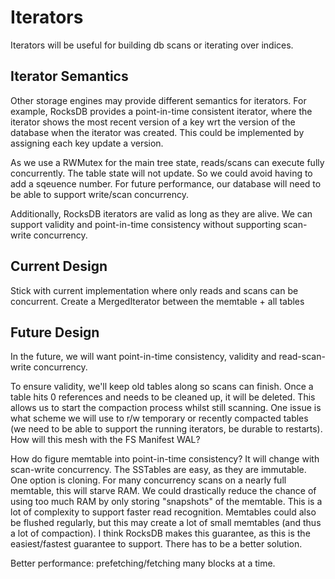 # Iterators

Iterators will be useful for building db scans or iterating over indices. 

## Iterator Semantics

Other storage engines may provide different semantics for iterators. For example, RocksDB provides a point-in-time consistent iterator, where the iterator shows the most recent version of a key wrt the version of the database when the iterator was created. This could be implemented by assigning each key update a version. 

As we use a RWMutex for the main tree state, reads/scans can execute fully concurrently. The table state will not update. So we could avoid having to add a sqeuence number. For future performance, our database will need to be able to support write/scan concurrency.

Additionally, RocksDB iterators are valid as long as they are alive. We can support validity and point-in-time consistency without supporting scan-write concurrency.

## Current Design

Stick with current implementation where only reads and scans can be concurrent. Create a MergedIterator between the memtable + all tables

## Future Design

In the future, we will want point-in-time consistency, validity and read-scan-write concurrency.

To ensure validity, we'll keep old tables along so scans can finish. Once a table hits 0 references and needs to be cleaned up, it will be deleted. This allows us to start the compaction process whilst still scanning. One issue is what scheme we will use to r/w temporary or recently compacted tables (we need to be able to support the running iterators, be durable to restarts). How will this mesh with the FS Manifest WAL?

How do figure memtable into point-in-time consistency? It will change with scan-write concurrency. The SSTables are easy, as they are immutable. One option is cloning. For many concurrency scans on a nearly full memtable, this will starve RAM. We could drastically reduce the chance of using too much RAM by only storing "snapshots" of the memtable. This is a lot of complexity to support faster read recognition. Memtables could also be flushed regularly, but this may create a lot of small memtables (and thus a lot of compaction). I think RocksDB makes this guarantee, as this is the easiest/fastest guarantee to support. There has to be a better solution.

Better performance: prefetching/fetching many blocks at a time.